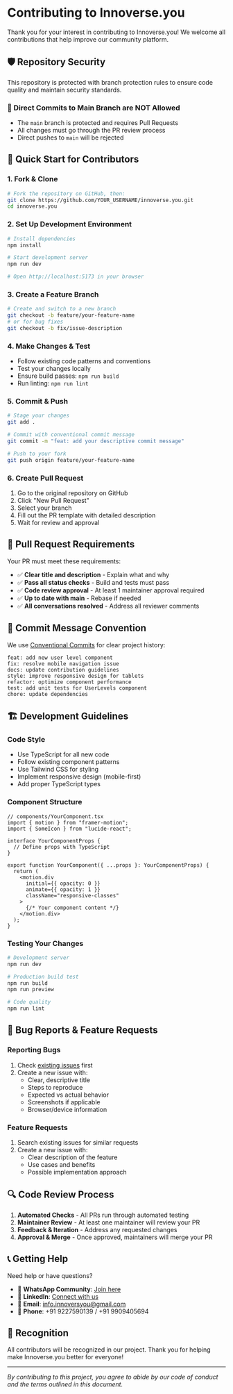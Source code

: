 # Contributing to Innoverse.you

Thank you for your interest in contributing to Innoverse.you! We welcome all contributions that help improve our community platform.

## 🛡️ Repository Security

This repository is protected with branch protection rules to ensure code quality and maintain security standards.

### **🚫 Direct Commits to Main Branch are NOT Allowed**
- The `main` branch is protected and requires Pull Requests
- All changes must go through the PR review process
- Direct pushes to `main` will be rejected

## 🚀 Quick Start for Contributors

### 1. Fork & Clone
```bash
# Fork the repository on GitHub, then:
git clone https://github.com/YOUR_USERNAME/innoverse.you.git
cd innoverse.you
```

### 2. Set Up Development Environment
```bash
# Install dependencies
npm install

# Start development server
npm run dev

# Open http://localhost:5173 in your browser
```

### 3. Create a Feature Branch
```bash
# Create and switch to a new branch
git checkout -b feature/your-feature-name
# or for bug fixes
git checkout -b fix/issue-description
```

### 4. Make Changes & Test
- Follow existing code patterns and conventions
- Test your changes locally
- Ensure build passes: `npm run build`
- Run linting: `npm run lint`

### 5. Commit & Push
```bash
# Stage your changes
git add .

# Commit with conventional commit message
git commit -m "feat: add your descriptive commit message"

# Push to your fork
git push origin feature/your-feature-name
```

### 6. Create Pull Request
1. Go to the original repository on GitHub
2. Click "New Pull Request"
3. Select your branch
4. Fill out the PR template with detailed description
5. Wait for review and approval

## 📝 Pull Request Requirements

Your PR must meet these requirements:

- ✅ **Clear title and description** - Explain what and why
- ✅ **Pass all status checks** - Build and tests must pass  
- ✅ **Code review approval** - At least 1 maintainer approval required
- ✅ **Up to date with main** - Rebase if needed
- ✅ **All conversations resolved** - Address all reviewer comments

## 🎯 Commit Message Convention

We use [Conventional Commits](https://www.conventionalcommits.org/) for clear project history:

```
feat: add new user level component
fix: resolve mobile navigation issue
docs: update contribution guidelines
style: improve responsive design for tablets
refactor: optimize component performance
test: add unit tests for UserLevels component
chore: update dependencies
```

## 🏗️ Development Guidelines

### Code Style
- Use TypeScript for all new code
- Follow existing component patterns
- Use Tailwind CSS for styling
- Implement responsive design (mobile-first)
- Add proper TypeScript types

### Component Structure
```tsx
// components/YourComponent.tsx
import { motion } from "framer-motion";
import { SomeIcon } from "lucide-react";

interface YourComponentProps {
  // Define props with TypeScript
}

export function YourComponent({ ...props }: YourComponentProps) {
  return (
    <motion.div
      initial={{ opacity: 0 }}
      animate={{ opacity: 1 }}
      className="responsive-classes"
    >
      {/* Your component content */}
    </motion.div>
  );
}
```

### Testing Your Changes
```bash
# Development server
npm run dev

# Production build test
npm run build
npm run preview

# Code quality
npm run lint
```

## 🐛 Bug Reports & Feature Requests

### Reporting Bugs
1. Check [existing issues](https://github.com/PARSHWA0510/innoverse.you/issues) first
2. Create a new issue with:
   - Clear, descriptive title
   - Steps to reproduce
   - Expected vs actual behavior
   - Screenshots if applicable
   - Browser/device information

### Feature Requests
1. Search existing issues for similar requests
2. Create a new issue with:
   - Clear description of the feature
   - Use cases and benefits
   - Possible implementation approach

## 🔍 Code Review Process

1. **Automated Checks** - All PRs run through automated testing
2. **Maintainer Review** - At least one maintainer will review your PR
3. **Feedback & Iteration** - Address any requested changes
4. **Approval & Merge** - Once approved, maintainers will merge your PR

## 📞 Getting Help

Need help or have questions?

- 💬 **WhatsApp Community**: [Join here](https://chat.whatsapp.com/DE0qy17AB6t1Qdalf1D2iL)
- 💼 **LinkedIn**: [Connect with us](https://www.linkedin.com/company/innoverse-you/)
- 📧 **Email**: info.innoversyou@gmail.com
- 📱 **Phone**: +91 9227590139 / +91 9909405694

## 🙏 Recognition

All contributors will be recognized in our project. Thank you for helping make Innoverse.you better for everyone!

---

*By contributing to this project, you agree to abide by our code of conduct and the terms outlined in this document.*

